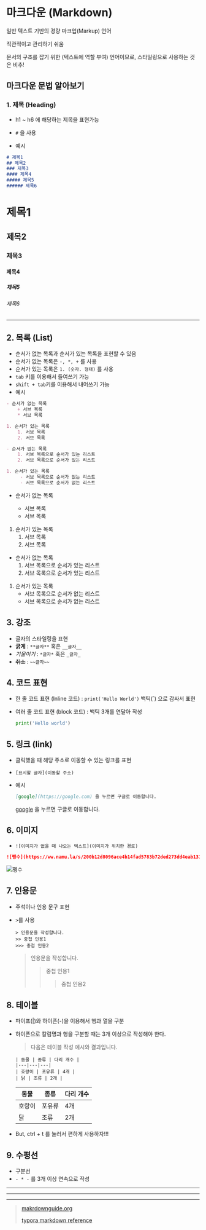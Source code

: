 # 마크다운 (Markdown)

일반 텍스트 기반의 경량 마크업(Markup) 언어

직관적이고 관리하기 쉬움

문서의 구조를 잡기 위한 (텍스트에 역할 부여) 언어이므로, 스타일링으로 사용하는 것은 비추!

## 마크다운 문법 알아보기

### 1. 제목 (Heading)

* h1 ~ h6 에 해당하는 제목을 표현가능

* `#` 을 사용

* 예시

```markdown
# 제목1
## 제목2
### 제목3
#### 제목4
##### 제목5
###### 제목6
```

# 제목1
## 제목2
### 제목3
#### 제목4
##### 제목5
###### 제목6



---

## 2. 목록 (List)

* 순서가 없는 목록과 순서가 있는 목록을 표현할 수 있음
* 순서가 없는 목록은 `-, *, +` 를 사용
* 순서가 있는 목록은 `1. (숫자. 형태)` 를 사용
* `tab` 키를 이용해서 들여쓰기 가능
* `shift + tab`키를 이용해서 내어쓰기 가능
* 예시

```markdown
- 순서가 없는 목록
	+ 서브 목록
	* 서브 목록

1. 순서가 있는 목록
	1. 서브 목록
	2. 서브 목록

- 순서가 없는 목록
    1. 서브 목록으로 순서가 있는 리스트
    2. 서브 목록으로 순서가 있는 리스트

1. 순서가 있는 목록
     - 서브 목록으로 순서가 없는 리스트
     - 서브 목록으로 순서가 없는 리스트
```

- 순서가 없는 목록
	+ 서브 목록
	
	* 서브 목록

1. 순서가 있는 목록
	1. 서브 목록
	2. 서브 목록

- 순서가 없는 목록
    1. 서브 목록으로 순서가 있는 리스트
    2. 서브 목록으로 순서가 있는 리스트

1. 순서가 있는 목록
     - 서브 목록으로 순서가 없는 리스트
     - 서브 목록으로 순서가 없는 리스트



## 3. 강조

*  글자의 스타일링을 표현
* **굵게** : `**글자**` 혹은 `__글자__`  
* *기울이기* : `*글자*` 혹은 `_글자_`
* ~~취소~~ : `~~글자~~`



## 4. 코드 표현

* 한 줄 코드 표현 (lnline 코드) : `print('Hello World')` 백틱(`) 으로 감싸서 표현

* 여러 줄 코드 표현 (block 코드) : 백틱 3개를 연달아 작성

  ```python
  print('Hello world')
  ```

  

## 5. 링크 (link)

* 클릭했을 때 해당 주소로 이동할 수 있는 링크를 표현

* `[표시할 글자](이동할 주소)`

* 예시

  ```markdown
  [google](https://google.com) 을 누르면 구글로 이동합니다.
  ```

  [google](https://google.com) 을 누르면 구글로 이동합니다.



## 6. 이미지

* `![이미지가 없을 때 나오는 텍스트](이미지가 위치한 경로)`

```markdown
![펭수](https://ww.namu.la/s/200b12d8096ace4b14fad5783b72ded273dd4eab1317b6a3455a7ab95e80d06d7d49f4dd92ffb9502afa4e9be50398e229fba3e3541e3a77f64d3e480d3e0e347cc652051363ecff054134ce1dc9d640)
```

![펭수](https://ww.namu.la/s/200b12d8096ace4b14fad5783b72ded273dd4eab1317b6a3455a7ab95e80d06d7d49f4dd92ffb9502afa4e9be50398e229fba3e3541e3a77f64d3e480d3e0e347cc652051363ecff054134ce1dc9d640)



## 7. 인용문

* 주석이나 인용 문구 표현

* `>`를 사용

  ```mark
  > 인용문을 작성합니다.
  >> 중첩 인용1
  >>> 중첩 인용2
  ```

  > 인용문을 작성합니다.
  > > 중첩 인용1
  > >
  > > > 중첩 인용2



## 8. 테이블

* 파이프(|)와 하이픈(-)을 이용해서 행과 열을 구분

* 하이픈으로 칼럼명과 행을 구분할 때는 3개 이상으로 작성해야 한다.

  > 다음은 테이블 작성 예시와 결과입니다.

  ```mark
  | 동물 | 종류 | 다리 개수 |
  |---|---|---|
  | 호랑이 | 포유류 | 4개 |
  | 닭 | 조류 | 2개 |
  ```

  | 동물   | 종류   | 다리 개수 |
  | ------ | ------ | --------- |
  | 호랑이 | 포유류 | 4개       |
  | 닭     | 조류   | 2개       |

* But, ctrl + t 를 눌러서 편하게 사용하자!!!



## 9. 수평선

* 구분선
* `- * -` 를 3개 이상 연속으로 작성

***

---

___



> [makrdownguide.org](https://www.markdownguide.org/cheat-sheet/) 
>
> [typora markdown reference](https://support.typora.io/Markdown-Reference/)